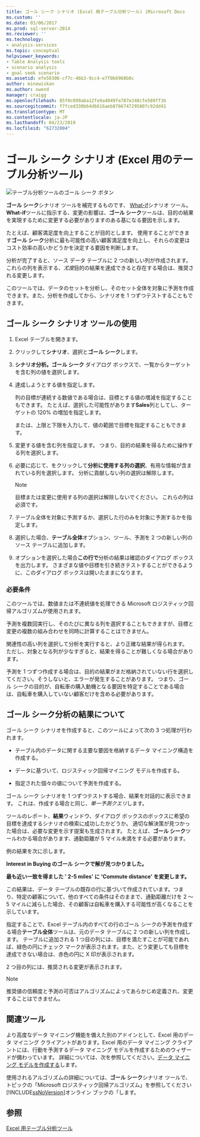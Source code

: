 ```yaml
---
title: ゴール シーク シナリオ (Excel 用テーブル分析ツール) |Microsoft Docs
ms.custom: ''
ms.date: 03/06/2017
ms.prod: sql-server-2014
ms.reviewer: ''
ms.technology:
- analysis-services
ms.topic: conceptual
helpviewer_keywords:
- Table Analysis tools
- scenario analysis
- goal seek scenario
ms.assetid: efe50306-cf7c-46b3-9cc4-e7f0b6968b0c
author: minewiskan
ms.author: owend
manager: craigg
ms.openlocfilehash: 85f0c099aba12fe9a4049fe787e248cfe580ff3b
ms.sourcegitcommit: f7fced330b64d6616aeb8766747295807c92dd41
ms.translationtype: MT
ms.contentlocale: ja-JP
ms.lasthandoff: 04/23/2019
ms.locfileid: "62732004"
---
```

# <a name="goal-seek-scenario-table-analysis-tools-for-excel"></a>ゴール シーク シナリオ (Excel 用のテーブル分析ツール)
  ![テーブル分析ツールのゴール シーク ボタン](media/tat-goalseek.gif "テーブル分析ツールのゴール シーク ボタン")  
  
 **ゴール シーク**シナリオ ツールを補完するものです、 [What-if](what-if-scenario-table-analysis-tools-for-excel.md)シナリオ ツール。 **What-if**ツールに指示する、変更の影響は、**ゴール シーク**ツールは、目的の結果を実現するために変更する必要がありますのある基になる要因を示します。  
  
 たとえば、顧客満足度を向上することが目的とします。 使用することができます**ゴール シーク**分析に最も可能性の高い顧客満足度を向上し、それらの変更はコスト効率の高いかどうかを決定する要因を判断します。  
  
 分析が完了すると、ソース データ テーブルに 2 つの新しい列が作成されます。 これらの列を表示する、*尤度*目的の結果を達成できると存在する場合は、推奨される変更します。  
  
 このツールでは、データのセットを分析し、そのセット全体を対象に予測を作成できます。また、分析を作成してから、シナリオを 1 つずつテストすることもできます。  
  
## <a name="using-the-goal-seek-scenario-tool"></a>ゴール シーク シナリオ ツールの使用  
  
1.  Excel テーブルを開きます。  
  
2.  クリックして**シナリオ**、選択と**ゴール シーク**します。  
  
3.  **シナリオ分析。ゴール シーク** ダイアログ ボックスで、一覧からターゲットを含む列の値を選択します。  
  
4.  達成しようとする値を指定します。  
  
     列の目標が連続する数値である場合は、目標とする値の増減を指定することもできます。 たとえば、選択した可能性があります**Sales**列としてし、ターゲットの 120% の増加を指定します。  
  
     または、上限と下限を入力して、値の範囲で目標を指定することもできます。  
  
5.  変更する値を含む列を指定します。 つまり、目的の結果を得るために操作する列を選択します。  
  
6.  必要に応じて、をクリックして**分析に使用する列の選択**、有用な情報が含まれている列を選択します。 分析に貢献しない列の選択は解除します。  
  
    > [!NOTE]  
    >  目標または変更に使用する列の選択は解除しないでください。 これらの列は必須です。  
  
7.  テーブル全体を対象に予測するか、選択した行のみを対象に予測するかを指定します。  
  
8.  選択した場合、**テーブル全体**オプション、ツール、予測を 2 つの新しい列のソース テーブルに追加します。  
  
9. オプションを選択した場合**この行で**分析の結果は確認のダイアログ ボックスを出力します。 さまざまな値や目標を引き続きテストすることができるように、このダイアログ ボックスは開いたままになります。  
  
### <a name="requirements"></a>必要条件  
 このツールでは、数値または不連続値を処理できる Microsoft ロジスティック回帰アルゴリズムが使用されます。  
  
 予測を複数回実行し、そのたびに異なる列を選択することもできますが、目標と変更の複数の組み合わせを同時に計算することはできません。  
  
 関連性の高い列を選択して分析を実行すると、より正確な結果が得られます。 ただし、対象となる列が少なすぎると、結果を得ることが難しくなる場合があります。  
  
 予測を 1 つずつ作成する場合は、目的の結果がまだ格納されていない行を選択してください。そうしないと、エラーが発生することがあります。 つまり、ゴール シークの目的が、自転車の購入動機となる要因を特定することである場合は、自転車を購入していない顧客だけを含める必要があります。  
  
## <a name="understanding-the-results-of-goal-seek-analysis"></a>ゴール シーク分析の結果について  
 ゴール シーク シナリオを作成すると、このツールによって次の 3 つ処理が行われます。  
  
-   テーブル内のデータに関する主要な要因を格納するデータ マイニング構造を作成する。  
  
-   データに基づいて、ロジスティック回帰マイニング モデルを作成する。  
  
-   指定された個々の値について予測を作成する。  
  
 ゴール シーク シナリオを 1 つずつテストする場合、結果を対話的に表示できます。 これは、作成する場合と同じ、*単一予測クエリ*します。  
  
 ツールのレポート、**結果**ウィンドウ、ダイアログ ボックスのボックスに希望の目標を達成するシナリオの検索に成功したかどうか。 適切な解決策が見つかった場合は、必要な変更を示す提案も生成されます。 たとえば、**ゴール シーク**ツールわかる場合があります、通勤距離が 5 マイル未満をする必要があります。  
  
 例の結果を次に示します。  
  
 **Interest in Buying のゴール シークで解が見つかりました。**  
  
 **最も近い一致を得ました ' 2-5 miles' に 'Commute distance' を変更します。**  
  
 この結果は、データ テーブルの既存の行に基づいて作成されています。つまり、特定の顧客について、他のすべての条件はそのままで、通勤距離だけを 2 ～ 5 マイルに減らした場合、その顧客は自転車を購入する可能性が高くなることを示しています。  
  
 指定することで、Excel テーブル内のすべての行のゴール シークの予測を作成する場合**テーブル全体**ツールは、元のデータ テーブルに 2 つの新しい列を作成します。 テーブルに追加される 1 つ目の列には、目標を満たすことが可能であれば、緑色の円にチェック マークが表示されます。また、どう変更しても目標を達成できない場合は、赤色の円に X 印が表示されます。  
  
 2 つ目の列には、推奨される変更が表示されます。  
  
> [!NOTE]  
>  推奨値の信頼度と予測の可否はアルゴリズムによってあらかじめ定義され、変更することはできません。  
  
## <a name="related-tools"></a>関連ツール  
 より高度なデータ マイニング機能を備えた別のアドインとして、Excel 用のデータ マイニング クライアントがあります。Excel 用のデータ マイニング クライアントには、行動を予測するデータ マイニング モデルを作成するためのウィザードが備わっています。 詳細については、次を参照してください。[データ マイニング モデルを作成する](creating-a-data-mining-model.md)します。  
  
 使用されるアルゴリズムの詳細については、**ゴール シーク**シナリオ ツールで、トピックの「Microsoft ロジスティック回帰アルゴリズム」を参照してください[!INCLUDE[ssNoVersion](../includes/ssnoversion-md.md)]オンライン ブックの「します。  
  
## <a name="see-also"></a>参照  
 [Excel 用テーブル分析ツール](table-analysis-tools-for-excel.md)  
  
  
